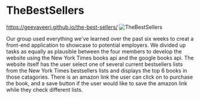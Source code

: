 # TheBestSellers
https://geevaveeri.github.io/the-best-sellers/
![TheBestSellers](https://user-images.githubusercontent.com/78703743/116832128-c41f3b00-ab70-11eb-9ec7-798a959f0a6c.jpg)


Our group used everything we've learned over the past six weeks to creat a front-end application to showcase to potential employers. We divided up tasks as equally as plausible between the four members to develop the website using the New York Times books api and the google books api. The website itself has the user select one of several current bestsellers lists from the New York Times bestsellers lists and displays the top 6 books in those catagories. There is an amazon link the user can click on to purchase the book, and a save button if the user would like to save the amazon link while they check different lists.
